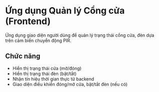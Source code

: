 # Ứng dụng Quản lý Cổng cửa (Frontend)

Ứng dụng giao diện người dùng để quản lý trạng thái cổng cửa, đèn dựa trên cảm biến chuyển động PIR.

## Chức năng
- Hiển thị trạng thái cửa (mở/đóng)
- Hiển thị trạng thái đèn (bật/tắt)
- Nhận tín hiệu thời gian thực từ backend
- Giao diện điều khiển đóng/mở cửa, bật/tắt đèn (nếu có) 